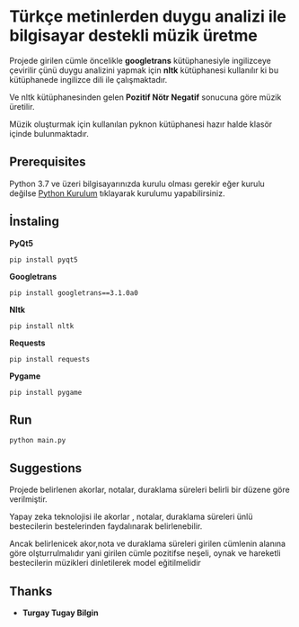 # Türkçe metinlerden duygu analizi ile bilgisayar destekli müzik üretme

Projede girilen cümle öncelikle **googletrans** kütüphanesiyle ingilizceye çevirilir çünü duygu analizini yapmak için **nltk** kütüphanesi kullanılır ki bu kütüphanede ingilizce dili ile çalışmaktadır.

Ve nltk kütüphanesinden gelen **Pozitif Nötr Negatif** sonucuna göre müzik üretilir.

Müzik oluşturmak için kullanılan pyknon kütüphanesi hazır halde klasör içinde bulunmaktadır.

## Prerequisites
Python 3.7 ve üzeri bilgisayarınızda kurulu olması gerekir eğer kurulu değilse [Python Kurulum](https://www.python.org) tıklayarak kurulumu yapabilirsiniz.


## İnstaling

**PyQt5**
```
pip install pyqt5
```

**Googletrans**
```
pip install googletrans==3.1.0a0
```

**Nltk**
```
pip install nltk
```

**Requests**
```
pip install requests
```

**Pygame**
```
pip install pygame
```

## Run
```
python main.py
```

## Suggestions

Projede belirlenen akorlar, notalar, duraklama süreleri belirli bir düzene göre verilmiştir.

Yapay zeka teknolojisi ile akorlar , notalar, duraklama süreleri ünlü bestecilerin bestelerinden faydalınarak belirlenebilir.

Ancak belirlenicek akor,nota ve duraklama süreleri girilen cümlenin alanına göre olşturrulmalıdır yani  girilen cümle pozitifse neşeli, oynak ve hareketli bestecilerin
müzikleri dinletilerek model eğitilmelidir

## Thanks

* **Turgay Tugay Bilgin**
